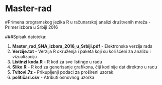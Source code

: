 # Master-rad
#Primena programskog jezika R u računarskoj analizi društvenih mreža - Primer izbora u Srbiji 2016

###Spisak datoteka:

1. <b>Master_rad_SNA_izbora_2016_u_Srbiji.pdf</b> - Elektronska verzija rada
2. <b>Verzije.txt</b> - Verzija R okruženja i paketa koji su korišćeni za analizu i vizualizaciju
3. <b>Listinzi koda.R</b> - R kod za sve listinge u radu
4. <b>Slike.R</b> - R kod za generisanje grafikona, čiji kod nije dat direktno u radu
5. <b>Tvitovi.7z</b> - Prikupljenji podaci za prošireni uzorak
6. <b>političari.csv</b> - Atributi osnovnog uzorka
